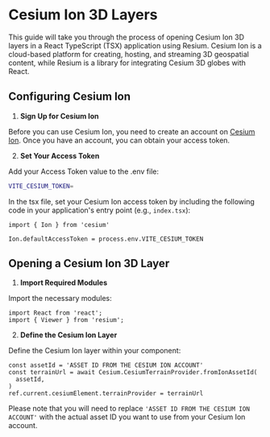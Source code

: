 # Cesium Ion 3D Layers

This guide will take you through the process of opening Cesium Ion 3D layers in a React TypeScript (TSX) application using Resium. Cesium Ion is a cloud-based platform for creating, hosting, and streaming 3D geospatial content, while Resium is a library for integrating Cesium 3D globes with React.

## Configuring Cesium Ion

1. **Sign Up for Cesium Ion**

Before you can use Cesium Ion, you need to create an account on [Cesium Ion](https://cesium.com/ion/). Once you have an account, you can obtain your access token.

2. **Set Your Access Token**

Add your Access Token value to the .env file:

```bash
VITE_CESIUM_TOKEN=
```

In the tsx file, set your Cesium Ion access token by including the following code in your application's entry point (e.g., `index.tsx`):

```tsx
import { Ion } from 'cesium'

Ion.defaultAccessToken = process.env.VITE_CESIUM_TOKEN
```

## Opening a Cesium Ion 3D Layer

1. **Import Required Modules**

Import the necessary modules:

```tsx
import React from 'react';
import { Viewer } from 'resium';
```

2. **Define the Cesium Ion Layer**

Define the Cesium Ion layer within your component:

```tsx
const assetId = 'ASSET ID FROM THE CESIUM ION ACCOUNT'
const terrainUrl = await Cesium.CesiumTerrainProvider.fromIonAssetId(
  assetId,
)
ref.current.cesiumElement.terrainProvider = terrainUrl
```

Please note that you will need to replace `'ASSET ID FROM THE CESIUM ION ACCOUNT'` with the actual asset ID you want to use from your Cesium Ion account.